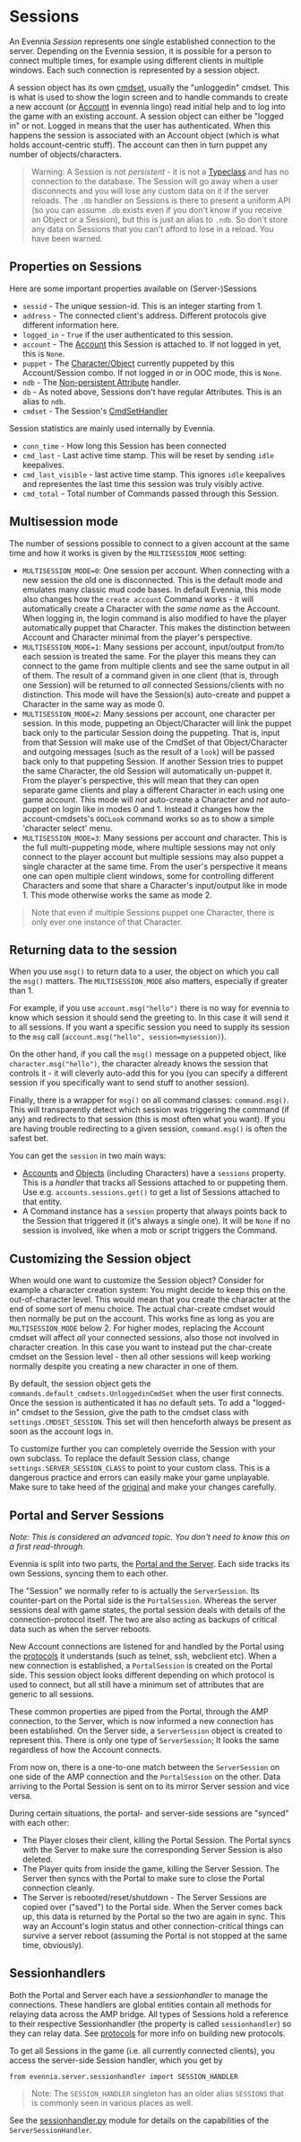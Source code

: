 # Sessions


An Evennia *Session* represents one single established connection to the server. Depending on the Evennia session, it is possible for a person to connect multiple times, for example using different clients in multiple windows. Each such connection is represented by a session object.

A session object has its own [cmdset](Command-Sets), usually the "unloggedin" cmdset. This is what is used to show the login screen and to handle commands to create a new account (or [Account](Accounts) in evennia lingo) read initial help and to log into the game with an existing account. A session object can either be "logged in" or not.  Logged in means that the user has authenticated. When this happens the session is associated with an Account object (which is what holds account-centric stuff). The account can then in turn puppet any number of objects/characters.

> Warning: A Session is not *persistent* - it is not a [Typeclass](Typeclasses) and has no connection to the database. The Session will go away when a user disconnects and you will lose any custom data on it if the server reloads. The `.db` handler on Sessions is there to present a uniform API (so you can assume `.db` exists even if you don't know if you receive an Object or a Session), but this is just an alias to `.ndb`. So don't store any data on Sessions that you can't afford to lose in a reload. You have been warned.

## Properties on Sessions

Here are some important properties available on (Server-)Sessions

- `sessid` - The unique session-id. This is an integer starting from 1.
- `address` - The connected client's address. Different protocols give different information here.
- `logged_in` - `True` if the user authenticated to this session.
- `account` - The [Account](Accounts) this Session is attached to. If not logged in yet, this is `None`.
- `puppet` - The [Character/Object](Objects) currently puppeted by this Account/Session combo. If not logged in or in OOC mode, this is `None`.
- `ndb` - The [Non-persistent Attribute](Attributes) handler.
- `db` - As noted above, Sessions don't have regular Attributes. This is an alias to `ndb`.
- `cmdset` - The Session's [CmdSetHandler](Command-Sets)

Session statistics are mainly used internally by Evennia.

- `conn_time` - How long this Session has been connected
- `cmd_last` - Last active time stamp. This will be reset by sending `idle` keepalives.
- `cmd_last_visible` - last active time stamp. This ignores `idle` keepalives and representes the last time this session was truly visibly active.
- `cmd_total` - Total number of Commands passed through this Session.


## Multisession mode

The number of sessions possible to connect to a given account at the same time and how it works is given by the `MULTISESSION_MODE` setting:

* `MULTISESSION_MODE=0`: One session per account. When connecting with a new session the old one is disconnected. This is the default mode and emulates many classic mud code bases. In default Evennia, this mode also changes how the `create account` Command works - it will automatically create a Character with the *same name* as the Account. When logging in, the login command is also modified to have the player automatically puppet that Character. This makes the distinction between Account and Character minimal from the player's perspective.
* `MULTISESSION_MODE=1`: Many sessions per account, input/output from/to each session is treated the same. For the player this means they can connect to the game from multiple clients and see the same output in all of them. The result of a command given in one client (that is, through one Session) will be returned to *all* connected Sessions/clients with no distinction. This mode will have the Session(s) auto-create and puppet a Character in the same way as mode 0.
* `MULTISESSION_MODE=2`: Many sessions per account, one character per session. In this mode, puppeting an Object/Character will link the puppet back only to the particular Session doing the puppeting. That is, input from that Session will make use of the CmdSet of that Object/Character and outgoing messages (such as the result of a `look`) will be passed back only to that puppeting Session. If another Session tries to puppet the same Character, the old Session will automatically un-puppet it. From the player's perspective, this will mean that they can open separate game clients and play a different Character in each using one game account. 
This mode will *not* auto-create a Character and *not* auto-puppet on login like in modes 0 and 1. Instead it changes how the account-cmdsets's `OOCLook` command works so as to show a simple 'character select' menu. 
* `MULTISESSION_MODE=3`: Many sessions per account *and* character. This is the full multi-puppeting mode, where multiple sessions may not only connect to the player account but multiple sessions may also puppet a single character at the same time. From the user's perspective it means one can open multiple client windows, some for controlling different Characters and some that share a Character's input/output like in mode 1. This mode otherwise works the same as mode 2.

> Note that even if multiple Sessions puppet one Character, there is only ever one instance of that Character. 

## Returning data to the session

When you use `msg()` to return data to a user, the object on which you call the `msg()` matters. The `MULTISESSION_MODE` also matters, especially if greater than 1.

For example, if you use `account.msg("hello")` there is no way for evennia to know which session it should send the greeting to. In this case it will send it to all sessions. If you want a specific session you need to supply its session to the `msg` call (`account.msg("hello", session=mysession)`).

On the other hand, if you call the `msg()` message on a puppeted object, like `character.msg("hello")`, the character already knows the session that controls it - it will cleverly auto-add this for you (you can specify a different session if you specifically want to send stuff to another session).

Finally, there is a wrapper for `msg()` on all command classes: `command.msg()`. This will transparently detect which session was triggering the command (if any) and redirects to that session (this is most often what you want). If you are having trouble redirecting to a given session, `command.msg()` is often the safest bet.

You can get the `session` in two main ways: 
* [Accounts](Accounts) and [Objects](Objects) (including Characters) have a `sessions` property. This is a *handler* that tracks all Sessions attached to or puppeting them. Use e.g. `accounts.sessions.get()` to get a list of Sessions attached to that entity.
* A Command instance has a `session` property that always points back to the Session that triggered it (it's always a single one). It will be `None` if no session is involved, like when a mob or script triggers the Command.

## Customizing the Session object

When would one want to customize the Session object? Consider for example a character creation system: You might decide to keep this on the out-of-character level. This would mean that you create the character at the end of some sort of menu choice. The actual char-create cmdset would then normally be put on the account.  This works fine as long as you are `MULTISESSION_MODE` below 2.  For higher modes, replacing the Account cmdset will affect *all* your connected sessions, also those not involved in character  creation. In this case you want to instead put the char-create cmdset on the Session level - then all other sessions will keep working normally despite you creating a new character in one of them.

By default, the session object gets the `commands.default_cmdsets.UnloggedinCmdSet` when the user first connects. Once the session is authenticated it has *no* default sets. To add a "logged-in" cmdset to the Session, give the path to the cmdset class with `settings.CMDSET_SESSION`. This set will then henceforth always be present as soon as the account logs in.

To customize further you can completely override the Session with your own subclass. To replace the
default Session class, change `settings.SERVER_SESSION_CLASS` to point to your custom class. This is
a dangerous practice and errors can easily make your game unplayable.  Make sure to take heed of the
[original](https://github.com/evennia/evennia/blob/master/evennia/server/session.py) and make your
changes carefully.

## Portal and Server Sessions

*Note: This is considered an advanced topic. You don't need to know this on a first read-through.*

Evennia is split into two parts, the [Portal and the Server](Portal-And-Server). Each side tracks its own Sessions, syncing them to each other.

The "Session" we normally refer to is actually the `ServerSession`. Its counter-part on the Portal side is the `PortalSession`. Whereas the server sessions deal with game states, the portal session deals with details of the connection-protocol itself. The two are also acting as backups of critical data such as when the server reboots.

New Account connections are listened for and handled by the Portal using the [protocols](session-protocols) it understands (such as telnet, ssh, webclient etc). When a new connection is established, a `PortalSession` is created on the Portal side. This session object looks different depending on which protocol is used to connect, but all still have a minimum set of attributes that are generic to all
sessions.

These common properties are piped from the Portal, through the AMP connection, to the Server, which is now informed a new connection has been established.  On the Server side, a `ServerSession` object is created to represent this. There is only one type of `ServerSession`; It looks the same regardless of how the Account connects.

From now on, there is a one-to-one match between the `ServerSession` on one side of the AMP connection and the `PortalSession` on the other.  Data arriving to the Portal Session is sent on to its mirror Server session and vice versa.

During certain situations, the portal- and server-side sessions are
"synced" with each other:
- The Player closes their client, killing the Portal Session. The Portal syncs with the Server to make sure the corresponding Server Session is also deleted.
- The Player quits from inside the game, killing the Server Session.  The Server then syncs with the Portal to make sure to close the Portal connection cleanly.
- The Server is rebooted/reset/shutdown - The Server Sessions are copied over ("saved") to the Portal side. When the Server comes back up, this data is returned by the Portal so the two are again in sync. This way an Account's login status and other connection-critical things can survive a server reboot (assuming the Portal is not stopped at the same time, obviously).

## Sessionhandlers

Both the Portal and Server each have a *sessionhandler* to manage the connections. These handlers are global entities contain all methods for relaying data across the AMP bridge. All types of Sessions hold a reference to their respective Sessionhandler (the property is called `sessionhandler`) so they can relay data. See [protocols](Custom-Protocols) for more info
on building new protocols.

To get all Sessions in the game (i.e. all currently connected clients), you access the server-side Session handler, which you get by 
```
from evennia.server.sessionhandler import SESSION_HANDLER
```
> Note: The `SESSION_HANDLER` singleton has an older alias `SESSIONS` that is commonly seen in various places as well. 

See the [sessionhandler.py](https://github.com/evennia/evennia/blob/master/evennia/server/sessionhandler.py) module for details on the capabilities of the `ServerSessionHandler`.
